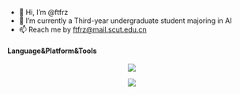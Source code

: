 - 👋 Hi, I’m @ftfrz
- 🌱 I’m currently a Third-year undergraduate student majoring in AI
- 📫 Reach me by ftfrz@mail.scut.edu.cn

#### Language&Platform&Tools
<p align="center">
    <img src="https://skillicons.dev/icons?i=py,pytorch,cpp,md,latex,raspberrypi" />
</p>  
<p align="center">
    <img src="https://skillicons.dev/icons?i=linux,vscode,docker,git,visualstudio,github,cmake" />
</p> 

<div align='center'>
